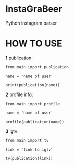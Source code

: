 # InstaGraBeer
Python instagram parser


# HOW TO USE

**1** publication:


<code>from main import publication</code>

<code>name = 'name of user'</code>
  
<code>print(publication(name))</code>



**2** profile info:

<code>from main import profile</code>
  
<code>name = 'name of user'</code>
  
<code>profile(publication(name))</code>

**3** igtv:

<code>from main import tv</code>
  
<code>link = 'link to igtv'</code>
  
<code>tv(publication(link))</code>

